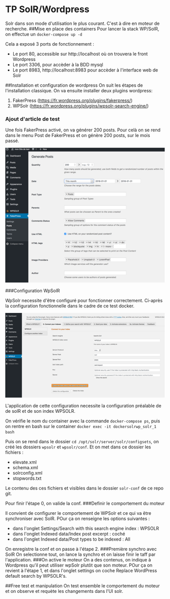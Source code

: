 # TP SolR/Wordpress
Solr dans son mode d'utilisation le plus courant. C'est à dire en moteur de recherche.
##Mise en place des containers
Pour lancer la stack WP/SolR, on effectue un `docker-compose up -d`

Cela a exposé 3 ports de fonctionnement :

* Le port 80, accessible sur http://localhost où on trouvera le front Wordpress
* Le port 3306, pour accèder à la BDD mysql
* Le port 8983, http://localhost:8983 pour accèder à l'interface web de Solr

##Installation et configuration de wordpress
On suit les étapes de l'installation classique.
On va ensuite installer deux plugins wordpress: 

1. FakerPress (https://fr.wordpress.org/plugins/fakerpress/)
2. WPSolr (https://fr.wordpress.org/plugins/wpsolr-search-engine/)

### Ajout d'article de test
Une fois FakerPress activé, on va générer 200 posts. Pour celà on se rend dans le menu Post de FakerPress et on génère 200 posts, sur le mois passé.

![FakerPress](md-img/screen-faker.png)

###Configuration WpSolR

WpSolr necessite d'être configuré pour fonctionner correctement. Ci-après la configuration fonctionnelle dans le cadre de ce test docker.

![FakerPress](md-img/screen-wpsolr-0.png)

L'application de cette configuration necessite la configuration préalable de de solR et de son index WPSOLR.

On vérifie le nom du container avec la commande `docker-compose ps`, puis on rentre en bash sur le container `docker exec -it dockersolrwp_solr_1 bash`

Puis on se rend dans le dossier `cd /opt/solr/server/solr/configsets`, on créé les dossiers `wpsolr` et `wpsolr/conf`. Et on met dans ce dossier les fichiers :

* elevate.xml
* schema.xml
* solrconfig.xml
* stopwords.txt

Le contenu des ces fichiers et visibles dans le dossier `solr-conf` de ce repo git.

Pour finir l'étape 0, on valide la conf.
###Definir le comportement du moteur

Il convient de configurer le comportement de WPSolr et ce qui va être synchroniser avec SolR. POur ça on renseigne les options suivantes :

* dans l'onglet Settings/Search with this search engine index : WPSOLR
* dans l'onglet Indexed data/Index post excerpt : coché
* dans l'onglet Indexed data/Post types to be indexed : All

On enregistre la conf et on passe à l'étape 2.
###Première synchro avec SolR
On selectionne tout, on lance la synchro et on laisse finir le taff par l'application.
###On active le moteur
On a des contenus, on indique à Wordpress qu'il peut utiliser wpSolr plutôt que son moteur. POur ça on revient à l'étape 1, et dans l'onglet settings on coche Replace WordPress default search by WPSOLR's.

##Free test et manipulation
On test ensemble le comportement du moteur et on observe et requète les changements dans l'UI solr.